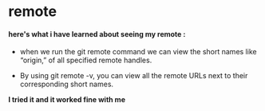 # remote
#### here's what i have learned about seeing my remote :
* when we run the git remote command we can view the short names like “origin,” of
 all specified remote handles.

* By using git remote -v, you can view all the remote URLs next to their corresponding short names.

**I tried it and it worked fine with me**